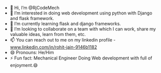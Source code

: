 - 👋 Hi, I’m @RjCodeMech
- 👀 I’m interested in doing web development using python with Django and flask framework.
- 🌱 I’m currently learning flask and django frameworks.
- 💞️ I’m looking to collaborate on a team with which I can work, share my valuable ideas, learn from them, etc.
- 📫 You can reach out to me on my linkedin profile - www.linkedin.com/in/rohit-jain-9146b1182
- 😄 Pronouns: He/Him
- ⚡ Fun fact: Mechanical Engineer Doing Web development with full of enjoyment.😄

<!---
RjCodeMech/RjCodeMech is a ✨ special ✨ repository because its `README.md` (this file) appears on your GitHub profile.
You can click the Preview link to take a look at your changes.
--->
